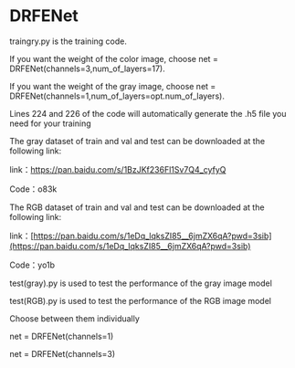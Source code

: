 # DRFENet
traingry.py is the training code. 

If you want the weight of the color image, choose net = DRFENet(channels=3,num_of_layers=17). 

If you want the weight of the gray image, choose net = DRFENet(channels=1,num_of_layers=opt.num_of_layers).

Lines 224 and 226 of the code will automatically generate the .h5 file you need for your training

The gray dataset of train and val and test  can be downloaded at the following link:

link：[https://pan.baidu.com/s/1BzJKf236Fl1Sv7Q4_cyfyQ ](https://pan.baidu.com/s/1BzJKf236Fl1Sv7Q4_cyfyQ )

Code：o83k 

The RGB dataset of train and val and test  can be downloaded at the following link:

link：[https://pan.baidu.com/s/1eDq_lqksZI85__6jmZX6qA?pwd=3sib](https://pan.baidu.com/s/1eDq_lqksZI85__6jmZX6qA?pwd=3sib)

Code：yo1b 

test(gray).py is used to test the performance of the gray image model

test(RGB).py is used to test the performance of the RGB image model

Choose between them individually

net = DRFENet(channels=1) 

net = DRFENet(channels=3)

